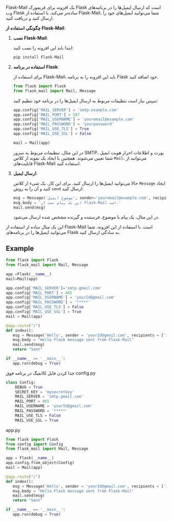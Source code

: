 Flask-Mail یک افزونه برای فریمورک Flask است که ارسال ایمیل‌ها را در برنامه‌های وب Flask ساده‌تر می‌کند. با استفاده از Flask-Mail، شما می‌توانید ایمیل‌های خود را ارسال کنید و دریافت کنید.

**چگونگی استفاده از Flask-Mail**:

1. **نصب Flask-Mail**:

   ابتدا باید این افزونه را نصب کنید:

   ```bash
   pip install Flask-Mail
   ```

2. **استفاده در برنامه Flask**:

   برای استفاده از Flask-Mail، باید این افزونه را به برنامه Flask خود اضافه کنید.

   ```python
   from flask import Flask
   from flask_mail import Mail, Message
   ```

   سپس نیاز است تنظیمات مربوط به ارسال ایمیل‌ها را در برنامه خود تنظیم کنید:

   ```python
   app.config['MAIL_SERVER'] = 'smtp.example.com'
   app.config['MAIL_PORT'] = 587
   app.config['MAIL_USERNAME'] = 'youremail@example.com'
   app.config['MAIL_PASSWORD'] = 'yourpassword'
   app.config['MAIL_USE_TLS'] = True
   app.config['MAIL_USE_SSL'] = False

   mail = Mail(app)
   ```

   در این مثال، تنظیمات مربوط به سرور SMTP، پورت و اطلاعات احراز هویت ایمیل شما تعیین می‌شوند. همچنین با ایجاد یک نمونه از کلاس `Mail`، می‌توانید از قابلیت‌های Flask-Mail استفاده کنید.

3. **ارسال ایمیل**:

   حالا می‌توانید ایمیل‌ها را ارسال کنید. برای این کار، یک شیء از کلاس `Message` ایجاد کنید و آن را به روش `send` ارسال کنید:

   ```python
   msg = Message('موضوع ایمیل', sender='youremail@example.com', recipients=['recipient@example.com'])
   msg.body = 'این یک پیام تست از Flask-Mail است.'
   mail.send(msg)
   ```

   در این مثال، یک پیام با موضوع، فرستنده و گیرنده مشخص شده ارسال می‌شود.

این یک مثال ساده از استفاده از Flask-Mail است. با استفاده از این افزونه، شما می‌توانید ایمیل‌ها را در برنامه‌های Flask به سادگی ارسال کنید.


## Example
```python
from flask import Flask
from flask_mail import Mail, Message

app =Flask(__name__)
mail=Mail(app)

app.config['MAIL_SERVER']='smtp.gmail.com'
app.config['MAIL_PORT'] = 465
app.config['MAIL_USERNAME'] = 'yourId@gmail.com'
app.config['MAIL_PASSWORD'] = '*****'
app.config['MAIL_USE_TLS'] = False
app.config['MAIL_USE_SSL'] = True
mail = Mail(app)

@app.route("/")
def index():
   msg = Message('Hello', sender = 'yourId@gmail.com', recipients = ['id1@gmail.com'])
   msg.body = "Hello Flask message sent from Flask-Mail"
   mail.send(msg)
   return "Sent"

if __name__ == '__main__':
   app.run(debug = True)
```

جدا کردن فایل کاانفیگ در برنامه فوق
config.py

```python
class Config:
    DEBUG = True
    SECRET_KEY = 'mysecretkey'
    MAIL_SERVER = 'smtp.gmail.com'
    MAIL_PORT = 465
    MAIL_USERNAME = 'yourId@gmail.com'
    MAIL_PASSWORD = '*****'
    MAIL_USE_TLS = False
    MAIL_USE_SSL = True
```
app.py
```python
from flask import Flask
from config import Config
from flask_mail import Mail, Message

app = Flask(__name__)
app.config.from_object(Config)
mail = Mail(app)

@app.route("/")
def index():
   msg = Message('Hello', sender = 'yourId@gmail.com', recipients = ['id1@gmail.com'])
   msg.body = "Hello Flask message sent from Flask-Mail"
   mail.send(msg)
   return "Sent"

if __name__ == '__main__':
   app.run(debug = True)
```

